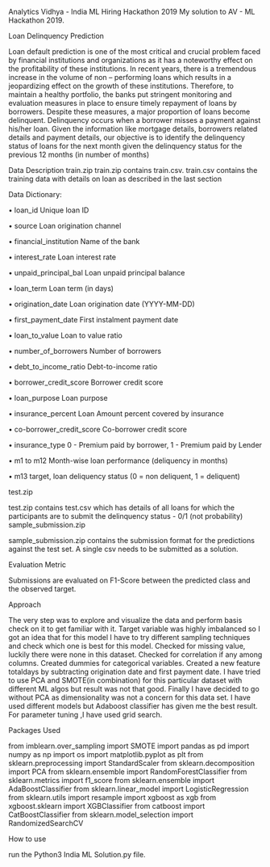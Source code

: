 Analytics Vidhya - India ML Hiring Hackathon 2019
My solution to AV - ML Hackathon 2019.

Loan Delinquency Prediction

Loan default prediction is one of the most critical and crucial problem faced by financial institutions and organizations as it has a noteworthy effect on the profitability of these institutions. In recent years, there is a tremendous increase in the volume of non – performing loans which results in a jeopardizing effect on the growth of these institutions. Therefore, to maintain a healthy portfolio, the banks put stringent monitoring and evaluation measures in place to ensure timely repayment of loans by borrowers. Despite these measures, a major proportion of loans become delinquent. Delinquency occurs when a borrower misses a payment against his/her loan.
Given the information like mortgage details, borrowers related details and payment details, our objective is to identify the delinquency status of loans for the next month given the delinquency status for the previous 12 months (in number of months)

Data Description
train.zip
train.zip contains train.csv. train.csv contains the training data with details on loan as described in the last section

Data Dictionary:

•	loan_id Unique loan ID

•	source Loan origination channel

•	financial_institution Name of the bank

•	interest_rate Loan interest rate

•	unpaid_principal_bal Loan unpaid principal balance

•	loan_term Loan term (in days)

•	origination_date Loan origination date (YYYY-MM-DD)

•	first_payment_date First instalment payment date

•	loan_to_value Loan to value ratio

•	number_of_borrowers Number of borrowers

•	debt_to_income_ratio Debt-to-income ratio

•	borrower_credit_score Borrower credit score

•	loan_purpose Loan purpose

•	insurance_percent Loan Amount percent covered by insurance

•	co-borrower_credit_score Co-borrower credit score

•	insurance_type 0 - Premium paid by borrower, 1 - Premium paid by Lender

•	m1 to m12 Month-wise loan performance (deliquency in months)

•	m13 target, loan deliquency status (0 = non deliquent, 1 = deliquent)

test.zip

test.zip contains test.csv which has details of all loans for which the participants are to submit the delinquency status - 0/1 (not probability)
sample_submission.zip

sample_submission.zip contains the submission format for the predictions against the test set. A single csv needs to be submitted as a solution.

Evaluation Metric

Submissions are evaluated on F1-Score between the predicted class and the observed target.

Approach

The very step was to explore and visualize the data and perform basis check on it to get familiar with it. Target variable was highly imbalanced so I got an idea that for this model I have to try different sampling techniques and check which one is best for this model. Checked for missing value, luckily there were none in this dataset. Checked for correlation if any among columns. Created dummies for categorical variables. Created a new feature totaldays by subtracting origination date and first payment date. I have tried to use PCA and SMOTE(in combination) for this particular dataset with different ML algos but result was not that good. Finally I have decided to go without PCA as  dimensionality was not a concern for this data set. I have used different models but Adaboost classifier has given me the best result. For parameter tuning ,I have used grid search. 

Packages Used

from imblearn.over_sampling import SMOTE
import pandas as pd
import numpy as np
import os
import matplotlib.pyplot as plt
from sklearn.preprocessing import StandardScaler
from sklearn.decomposition import PCA 
from sklearn.ensemble import RandomForestClassifier
from sklearn.metrics import f1_score
from sklearn.ensemble import AdaBoostClassifier
from sklearn.linear_model import LogisticRegression
from sklearn.utils import resample
import xgboost as xgb
from xgboost.sklearn import XGBClassifier
from catboost import CatBoostClassifier
from sklearn.model_selection import RandomizedSearchCV

How to use

run the Python3 India ML Solution.py file.	





